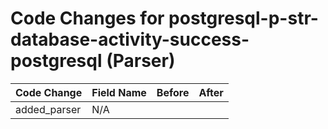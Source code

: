 # Code Changes for postgresql-p-str-database-activity-success-postgresql (Parser)

| Code Change | Field Name | Before | After |
|-------------|------------|--------|-------|
| added_parser | N/A |  |  |